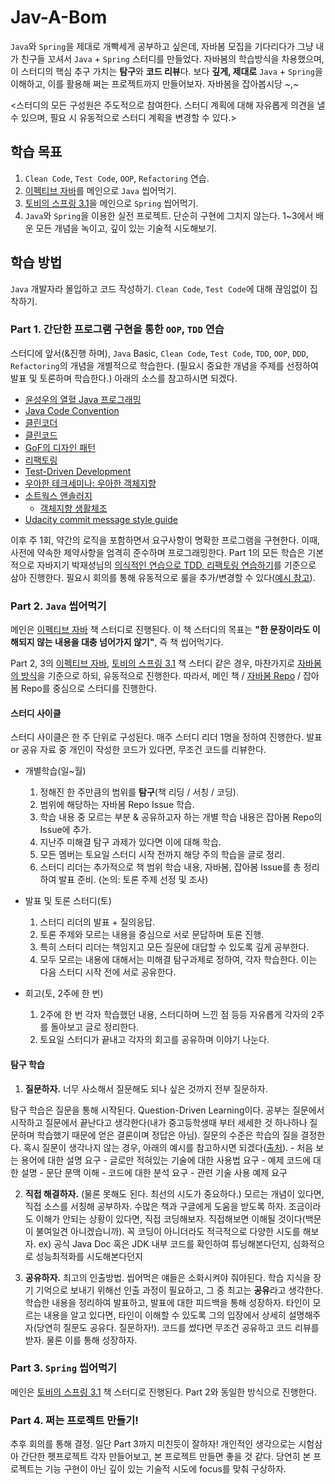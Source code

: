 # Jav-A-Bom
`Java`와 `Spring`을 제대로 개빡세게 공부하고 싶은데, 자바봄 모집을 기다리다가 그냥 내가 친구들 꼬셔서 `Java` + `Spring` 스터디를 만들었다. 자바봄의 학습방식을 차용했으며, 이 스터디의 핵심 추구 가치는 **탐구**와 **코드 리뷰**다. 보다 **깊게, 제대로** `Java` + `Spring`을 이해하고, 이를 활용해 쩌는 프로젝트까지 만들어보자. 자바봄을 잡아봅시당 ~,~

<스터디의 모든 구성원은 주도적으로 참여한다. 스터디 계획에 대해 자유롭게 의견을 낼 수 있으며, 필요 시 유동적으로 스터디 계획을 변경할 수 있다.>

## 학습 목표
1. `Clean Code`, `Test Code`, `OOP`, `Refactoring` 연습.
2. [이펙티브 자바](https://g.co/kgs/ja3V4R)를 메인으로 `Java` 씹어먹기.
3. [토비의 스프링 3.1](http://www.yes24.com/Product/Goods/7516911)을 메인으로 `Spring` 씹어먹기.
4. `Java`와 `Spring`을 이용한 실전 프로젝트. 단순히 구현에 그치지 않는다. 1~3에서 배운 모든 개념을 녹이고, 깊이 있는 기술적 시도해보기.


## 학습 방법
`Java` 개발자라 몰입하고 코드 작성하기. `Clean Code`, `Test Code`에 대해 끊임없이 집착하기.

### Part 1. 간단한 프로그램 구현을 통한 `OOP`, `TDD` 연습
스터디에 앞서(&진행 하며), `Java` Basic, `Clean Code`, `Test Code`, `TDD`, `OOP`, `DDD`, `Refactoring`의 개념을 개별적으로 학습한다. (필요시 중요한 개념을 주제를 선정하여 발표 및 토론하며 학습한다.) 아래의 소스를 참고하시면 되겠다.
* [윤성우의 열혈 Java 프로그래밍](http://www.yes24.com/Product/Goods/43755519)
* [Java Code Convention](https://google.github.io/styleguide/javaguide.html)
* [클린코더](http://www.yes24.com/Product/Goods/29241448)
* [클린코드](http://www.yes24.com/Product/Goods/11681152)
* [GoF의 디자인 패턴](http://www.yes24.com/Product/Goods/17525598)
* [리팩토링](http://book.interpark.com/product/BookDisplay.do?_method=detail&sc.shopNo=0000400000&sc.prdNo=1199718)
* [Test-Driven Development](http://book.interpark.com/product/BookDisplay.do?_method=detail&sc.shopNo=0000400000&sc.dispNo=007&sc.prdNo=214078987&sc.evtNo=0)
* [우아한 테크세미나: 우아한 객체지향](https://www.youtube.com/watch?v=dJ5C4qRqAgA&t=1637s)
* [소트웍스 앤솔러지](http://www.yes24.com/Product/Goods/3290339)
  * [객체지향 생활체조](https://developerfarm.wordpress.com/2012/02/03/object_calisthenics_summary/)
* [Udacity commit message style guide](https://udacity.github.io/git-styleguide/)

이후 주 1회, 약간의 로직을 포함하면서 요구사항이 명확한 프로그램을 구현한다. 이때, 사전에 약속한 제약사항을 엄격히 준수하며 프로그래밍한다. Part 1의 모든 학습은 기본적으로 자바지기 박재성님의 [의식적인 연습으로 TDD, 리팩토링 연습하기](https://www.youtube.com/watch?v=cVxqrGHxutU)를 기준으로 삼아 진행한다. 필요시 회의를 통해 유동적으로 룰을 추가/변경할 수 있다([예시 참고](https://velog.io/@solar/%EC%9E%90%EB%B0%94%EC%A7%80%EA%B8%B0-%EC%9D%98%EC%8B%9D%EC%A0%81%EC%9D%B8-%EC%97%B0%EC%8A%B5%EC%9C%BC%EB%A1%9C-TDD-%EB%A6%AC%ED%8C%A9%ED%86%A0%EB%A7%81-%EC%97%B0%EC%8A%B5%ED%95%98%EA%B8%B0)).

### Part 2. `Java` 씹어먹기
메인은 [이펙티브 자바](https://g.co/kgs/ja3V4R) 책 스터디로 진행된다. 이 책 스터디의 목표는 **"한 문장이라도 이해되지 않는 내용을 대충 넘어가지 않기"**, 즉 책 씹어먹기다. 

Part 2, 3의 [이펙티브 자바](https://g.co/kgs/ja3V4R), [토비의 스프링 3.1](http://www.yes24.com/Product/Goods/7516911) 책 스터디 같은 경우, 마찬가지로 [자바봄의 방식](https://javabom.tistory.com/70)을 기준으로 하되, 유동적으로 진행한다. 따라서, 메인 책 / [자바봄 Repo](https://github.com/Java-Bom/ReadingRecord) / 잡아봄 Repo를 중심으로 스터디를 진행한다.

#### 스터디 사이클

스터디 사이클은 한 주 단위로 구성된다. 매주 스터디 리더 1명을 정하여 진행한다. 발표 or 공유 자료 중 개인이 작성한 코드가 있다면, 무조건 코드를 리뷰한다.

* 개별학습(일~월)
  1. 정해진 한 주만큼의 범위를 **탐구**(책 리딩 / 서칭 / 코딩).
  2. 범위에 해당하는 자바봄 Repo Issue 학습.
  3. 학습 내용 중 모르는 부분 & 공유하고자 하는 개별 학습 내용은 잡아봄 Repo의 Issue에 추가.
  4. 지난주 미해결 탐구 과제가 있다면 이에 대해 학습.
  5. 모든 멤버는 토요일 스터디 시작 전까지 해당 주의 학습을 글로 정리.
  6. 스터디 리더는 추가적으로 책 범위 학습 내용, 자바봄, 잡아봄 Issue를 총 정리하여 발표 준비. (논의: 토론 주제 선정 및 조사)

* 발표 및 토론 스터디(토)
  1. 스터디 리더의 발표 + 질의응답.
  2. 토론 주제와 모르는 내용을 중심으로 서로 문답하며 토론 진행.
  3. 특히 스터디 리더는 책임지고 모든 질문에 대답할 수 있도록 깊게 공부한다.
  4. 모두 모르는 내용에 대해서는 미해결 탐구과제로 정하여, 각자 학습한다. 이는 다음 스터디 시작 전에 서로 공유한다.
  
* 회고(토, 2주에 한 번)
  1. 2주에 한 번 각자 학습했던 내용, 스터디하며 느낀 점 등등 자유롭게 각자의 2주를 돌아보고 글로 정리한다.
  2. 토요일 스터디가 끝내고 각자의 회고를 공유하며 이야기 나눈다.
  
  
#### 탐구 학습
1. **질문하자.** 너무 사소해서 질문해도 되나 싶은 것까지 전부 질문하자.
  
  탐구 학습은 질문을 통해 시작된다. Question-Driven Learning이다. 공부는 질문에서 시작하고 질문에서 끝난다고 생각한다(내가 중고등학생때 부터 세세한 것 하나하나 질문하며 학습했기 때문에 얻은 결론이며 정답은 아님). 질문의 수준은 학습의 질을 결정한다. 혹시 질문이 생각나지 않는 경우, 아래의 예시를 참고하시면 되겠다([출처](https://javabom.tistory.com/70)).
    - 처음 보는 용어에 대한 설명 요구
    - 글로만 적혀있는 기술에 대한 사용법 요구
    - 예제 코드에 대한 설명
    - 문단 문맥 이해
    - 코드에 대한 분석 요구
    - 관련 기술 사용 예제 요구
  
2. **직접 해결하자.** (물론 못해도 된다. 최선의 시도가 중요하다.)
모르는 개념이 있다면, 직접 소스를 서칭해 공부하자. 수많은 책과 구글에게 도움을 받도록 하자.
조금이라도 이해가 안되는 상황이 있다면, 직접 코딩해보자. 직접해보면 이해될 것이다(백문이 불여일견 아니겠습니까). 꼭 코딩이 아니더라도 적극적으로 다양한 시도를 해보자. ex) 공식 Java Doc 혹은 JDK 내부 코드를 확인하여 튜닝해본다던지, 심화적으로 성능최적화를 시도해본다던지

3. **공유하자.** 최고의 인출방법.
씹어먹은 얘들은 소화시켜야 줘야된다. 학습 지식을 장기 기억으로 보내기 위해선 인출 과정이 필요하고, 그 중 최고는 **공유**라고 생각한다.
학습한 내용을 정리하여 발표하고, 발표에 대한 피드백을 통해 성장하자. 타인이 모르는 내용을 알고 있다면, 타인이 이해할 수 있도록 그의 입장에서 상세히 설명해주자(당연히 질문도 공유다. 질문하자!). 코드를 썼다면 무조건 공유하고 코드 리뷰를 받자. 물론 이를 통해 성장하자.

### Part 3. `Spring` 씹어먹기
메인은  [토비의 스프링 3.1](http://www.yes24.com/Product/Goods/7516911) 책 스터디로 진행된다. Part 2와 동일한 방식으로 진행한다.

### Part 4. 쩌는 프로젝트 만들기!

추후 회의를 통해 결정. 일단 Part 3까지 미친듯이 잘하자!
개인적인 생각으로는 시험삼아 간단한 펫프로젝트 각자 만들어보고, 본 프로젝트 만들면 좋을 것 같다. 당연히 본 프로젝트는 기능 구현이 아닌 깊이 있는 기술적 시도에 focus를 맞춰 구상하자.
